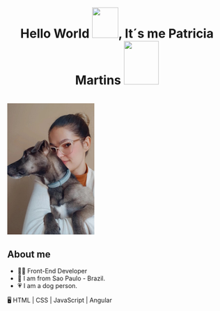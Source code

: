 <h1 align="center">Hello World <img src="https://i.pinimg.com/originals/28/02/00/28020003d4a493c78d8202ba6c35f179.gif" width="60px" height="70px">, It´s me Patricia Martins
<img src = "https://octodex.github.com/images/spidertocat.png" width ="80px" height="100px"> </h1>
<p align ="left">
 </br>

<img src = "img/patricia_and_thor.jfif" width ="200px">

 
## About me
- 👩‍💻 Front-End Developer
- 📍 I am from Sao Paulo - Brazil.
- 💗 I am a dog person.

🖥️ HTML | CSS | JavaScript | Angular
</br> </br>

